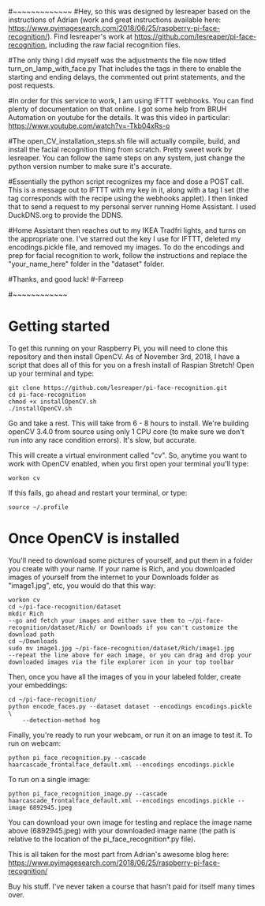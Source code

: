 
#~~~~~~~~~~~~~
#Hey, so this was designed by lesreaper based on the instructions of Adrian (work and great instructions available here: https://www.pyimagesearch.com/2018/06/25/raspberry-pi-face-recognition/).  Find lesreaper's work at https://github.com/lesreaper/pi-face-recognition, including the raw facial recognition files.

#The only thing I did myself was the adjustments the file now titled turn_on_lamp_with_face.py  That includes the tags in there to enable the starting and ending delays, the commented out print statements, and the post requests.

#In order for this service to work, I am using IFTTT webhooks.  You can find plenty of documentation on that online.  I got some help from BRUH Automation on youtube for the details.  It was this video in particular: https://www.youtube.com/watch?v=-Tkb04xRs-o

#The open_CV_installation_steps.sh file will actually compile, build, and install the facial recognition thing from scratch.  Pretty sweet work by lesreaper.  You can follow the same steps on any system, just change the python version number to make sure it's accurate.

#Essentially the python script recognizes my face and dose a POST call.  This is a message out to IFTTT with my key in it, along with a tag I set (the tag corresponds with the recipe using the webhooks applet).  I then linked that to send a request to my personal server running Home Assistant.  I used DuckDNS.org to provide the DDNS.

#Home Assistant then reaches out to my IKEA Tradfri lights, and turns on the appropriate one.  I've starred out the key I use for IFTTT, deleted my encodings.pickle file, and removed my images.  To do the encodings and prep for facial recognition to work, follow the instructions and replace the "your_name_here" folder in the "dataset" folder.

#Thanks, and good luck!
#-Farreep

#~~~~~~~~~~~~

# Getting started

To get this running on your Raspberry Pi, you will need to clone this repository and then install OpenCV. As of November 3rd, 2018, I have a script that does all of this for you on a fresh install of Raspian Stretch!
Open up your terminal and type:
```
git clone https://github.com/lesreaper/pi-face-recognition.git
cd pi-face-recognition
chmod +x installOpenCV.sh
./installOpenCV.sh
```
Go and take a rest. This will take from 6 - 8 hours to install. We're building openCV 3.4.0 from source using only 1 CPU core (to make sure we don't run into any race condition errors). It's slow, but accurate.

This will create a virtual environment called "cv". So, anytime you want to work with OpenCV enabled, when you first open your terminal you'll type:
```
workon cv
```

If this fails, go ahead and restart your terminal, or type:

```source ~/.profile```

# Once OpenCV is installed

You'll need to download some pictures of yourself, and put them in a folder you create with your name. If your name is Rich, and you downloaded images of yourself from the internet to your Downloads folder as "image1.jpg", etc, you would do that this way:

```
workon cv
cd ~/pi-face-recognition/dataset
mkdir Rich
--go and fetch your images and either save them to ~/pi-face-recognition/dataset/Rich/ or Downloads if you can't customize the download path
cd ~/Downloads
sudo mv image1.jpg ~/pi-face-recognition/dataset/Rich/image1.jpg
--repeat the line above for each image, or you can drag and drop your downloaded images via the file explorer icon in your top toolbar
```

Then, once you have all the images of you in your labeled folder, create your embeddings:
```
cd ~/pi-face-recognition/
python encode_faces.py --dataset dataset --encodings encodings.pickle \
	--detection-method hog
``` 

Finally, you're ready to run your webcam, or run it on an image to test it.
To run on webcam:
```
python pi_face_recognition.py --cascade haarcascade_frontalface_default.xml --encodings encodings.pickle
```

To run on a single image:
```
python pi_face_recognition_image.py --cascade haarcascade_frontalface_default.xml --encodings encodings.pickle --image 6892945.jpeg
```

You can download your own image for testing and replace the image name above (6892945.jpeg) with your downloaded image name (the path is relative to the location of the pi_face_recognition*.py file).

This is all taken for the most part from Adrian's awesome blog here:
https://www.pyimagesearch.com/2018/06/25/raspberry-pi-face-recognition/

Buy his stuff. I've never taken a course that hasn't paid for itself many times over.

